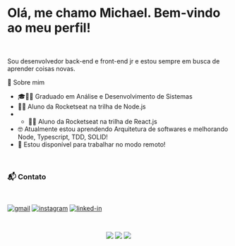 # Olá, me chamo Michael. Bem-vindo ao meu perfil!

<br/>

Sou desenvolvedor back-end e front-end jr e estou sempre em busca de aprender coisas novas.
<br/>

🚀 Sobre mim
<br/>

- 🎓👨‍🎓 Graduado em Análise e Desenvolvimento de Sistemas
- 👨‍🎓 Aluno da Rocketseat na trilha de Node.js
- - 👨‍🎓 Aluno da Rocketseat na trilha de React.js
- 🤓 Atualmente estou aprendendo Arquitetura de softwares e melhorando Node, Typescript, TDD, SOLID!
- 💬 Estou disponível para trabalhar no modo remoto!

<br/>

### 📬 Contato
<br/>

[![gmail](https://img.shields.io/badge/Gmail-D14836?style=for-the-badge&logo=Gmail&logoColor=white)](mailto:gama.michael@gmail.com)
[![instagram](https://img.shields.io/badge/Instagram-E4405F?style=for-the-badge&logo=instagram&logoColor=white)](https://www.instagram.com/michaelgama10/)
[![linked-in](https://img.shields.io/badge/Linkedin-0077B5?style=for-the-badge&logo=LinkedIn&logoColor=white)](https://www.linkedin.com/in/michael-gama-31175a208/)

<br/>

<div align="center"> 
 
 ![](https://img.shields.io/badge/OS-Linux-informational?style=flat&logo=<LOGO_NAME>&logoColor=white&color=2bbc8a)
 ![](https://img.shields.io/badge/Editor-VSCode-informational?style=flat&logo=<LOGO_NAME>&logoColor=white&color=2bbc8a)
 ![](https://img.shields.io/badge/Code-Javascript&&NodeJs&&TypeScript-informational?style=flat&logo=<LOGO_NAME>&logoColor=white&color=2bbc8a)
 
</div>
